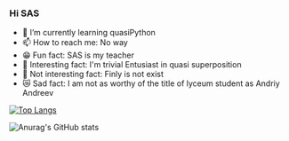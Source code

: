 ### Hi SAS
- 🌱 I’m currently learning quasiPython
- 📫 How to reach me: No way
- 😁 Fun fact: SAS is my teacher
- 🥖 Interesting fact: I'm trivial Entusiast in quasi superposition
- 🦠 Not interesting fact: Finly is not exist
- 😿 Sad fact: I am not as worthy of the title of lyceum student as Andriy Andreev

[![Top Langs](https://github-readme-stats.vercel.app/api/top-langs/?username=coder8jedi&show_icons=true&theme=dark)](https://github.com/coder8jedi/github-readme-stats)

![Anurag's GitHub stats](https://github-readme-stats.vercel.app/api?username=coder8jedi&show_icons=true&theme=dark)
